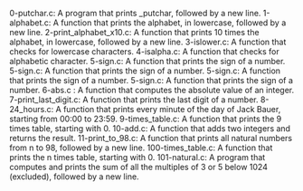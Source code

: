0-putchar.c: A program that prints _putchar, followed by a new line.
1-alphabet.c: A function that prints the alphabet, in lowercase, followed by a new line.
2-print_alphabet_x10.c: A function that prints 10 times the alphabet, in lowercase, followed by a new line.
3-islower.c: A function that checks for lowercase characters.
4-isalpha.c: A function that checks for alphabetic character.
5-sign.c: A function that prints the sign of a number.
5-sign.c: A function that prints the sign of a number.
5-sign.c: A function that prints the sign of a number.
5-sign.c: A function that prints the sign of a number.
6-abs.c : A function that computes the absolute value of an integer.
7-print_last_digit.c: A function that prints the last digit of a number.
8-24_hours.c: A function that prints every minute of the day of Jack Bauer, starting from 00:00 to 23:59.
9-times_table.c: A function that prints the 9 times table, starting with 0.
10-add.c: A function that adds two integers and returns the result.
11-print_to_98.c: A function that prints all natural numbers from n to 98, followed by a new line.
100-times_table.c: A function that prints the n times table, starting with 0.
101-natural.c: A program that computes and prints the sum of all the multiples of 3 or 5 below 1024 (excluded), followed by a new line.

